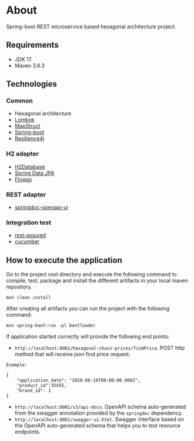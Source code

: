 # About

Spring-boot REST microservice based hexagonal architecture project.

## Requirements

- JDK 17.
- Maven 3.6.3

## Technologies

### Common

- Hexagonal architecture
- [Lombok](https://projectlombok.org/)
- [MapStruct](https://mapstruct.org/) 
- [Spring-boot](https://quarkus.io/)
- [Resilience4j](https://resilience4j.readme.io/docs)

### H2 adapter

- [H2Database](https://www.h2database.com/html/main.html) 
- [Spring Data JPA](https://spring.io/projects/spring-data-jpa)
- [Flyway](https://flywaydb.org/)

### REST adapter

- [springdoc-openapi-ui](https://springdoc.org/)

### Integration test
- [rest-assured](https://rest-assured.io/)
- [cucumber](https://cucumber.io/)


## How to execute the application

Go to the project root directory and execute the following command to compile, test, package and install the different artifacts in your local maven repository.

```shell
mvn clean install
```

After creating all artifacts you can run the project with the following command:

```shell
mvn spring-boot:run -pl bootloader
```

If application started correctly will provide the following end points:

- `http://localhost:8081/hexagonal-chain-prices/findPrice`. POST http method that will receive json find price request.
```shell
Example:

{
    "application_date": "2020-06-16T00:00:00.000Z",
    "product_id":35455,
    "brand_id": 1
}
```
- `http://localhost:8081/v3/api-docs`. OpenAPI schema auto-generated from the swagger annotation provided by the `springdoc` dependency.
- `http://localhost:8081/swagger-ui.html`. Swagger interface based on the OpenAPI auto-generated schema that helps you to test resource endpoints.


